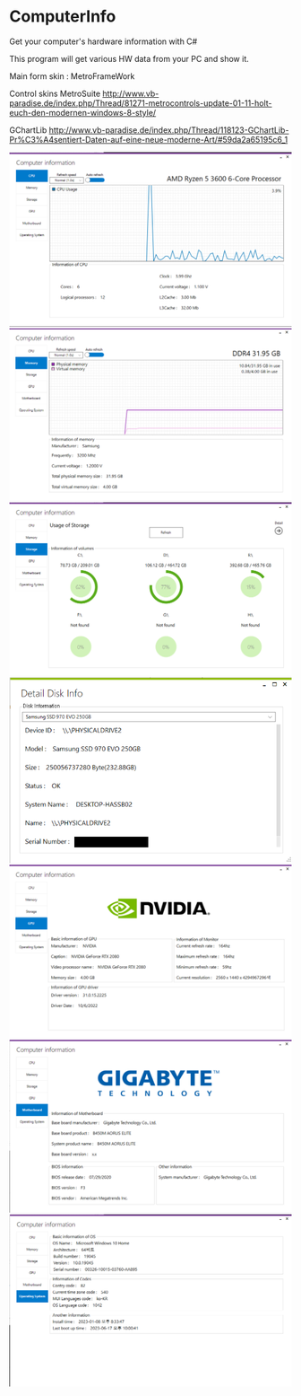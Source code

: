 # ComputerInfo
Get your computer's hardware information with C#

This program will get various HW data from your PC and show it.

Main form skin : MetroFrameWork

Control skins
  MetroSuite 
  http://www.vb-paradise.de/index.php/Thread/81271-metrocontrols-update-01-11-holt-euch-den-modernen-windows-8-style/
  
  GChartLib 
  http://www.vb-paradise.de/index.php/Thread/118123-GChartLib-Pr%C3%A4sentiert-Daten-auf-eine-neue-moderne-Art/#59da2a65195c6_1
  
![cpu](./screenshot/cpu.png)
![ram](./screenshot/ram.png)
![storage](./screenshot/storage.png)
![detailstorage](./screenshot/detailstorage.png)
![gpu](./screenshot/gpu.png)
![motherboard](./screenshot/motherboard.png)
![os](./screenshot/os.png)
